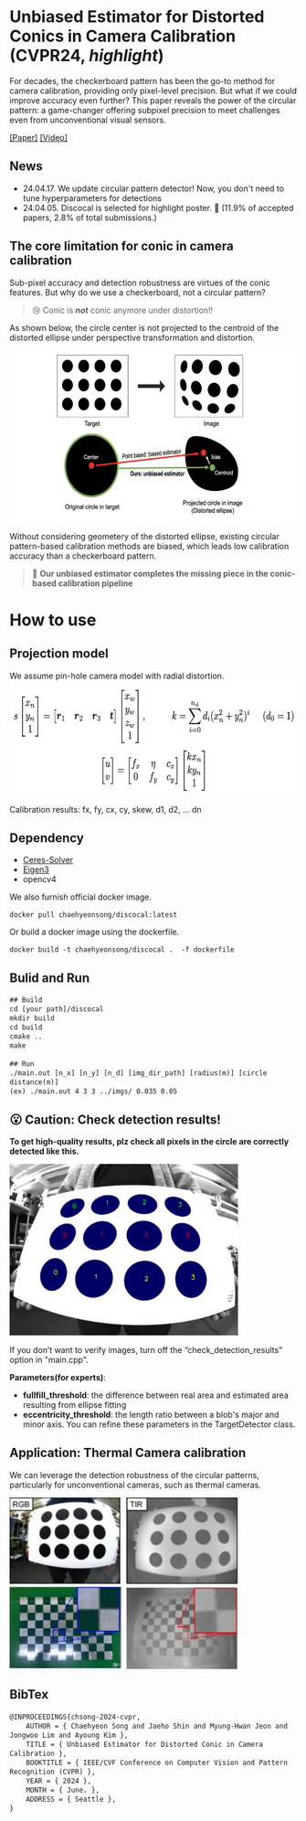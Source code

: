 # Unbiased Estimator for Distorted Conics in Camera Calibration (CVPR24, ***highlight***)

For decades, the checkerboard pattern has been the go-to method for camera calibration, providing only pixel-level precision. But what if we could improve accuracy even further? This paper reveals the power of the circular pattern: a game-changer offering subpixel precision to meet challenges even from unconventional visual sensors.


[[Paper]](https://arxiv.org/abs/2403.04583) [[Video]](https://youtu.be/87_R7Qkpczo)


## News
- 24.04.17. We update circular pattern detector! Now, you don't need to tune hyperparameters for detections
- 24.04.05. Discocal is selected for highlight poster. :wave: (11.9% of accepted papers, 2.8% of total submissions.)

## The core limitation for conic in camera calibration

Sub-pixel accuracy and detection robustness are virtues of the conic features. But why do we use a checkerboard, not a circular pattern?

> :cry: Conic is ***not*** conic anymore under distortion!!

As shown below, the circle center is not projected to the centroid of the distorted ellipse under perspective transformation and distortion.

<img src="./docs/figs/overview.png" width="600" height="300">

Without considering geometery of the distorted ellipse, existing circular pattern-based calibration methods are biased, which leads low calibration accuracy than a checkerboard pattern.

> :pushpin: **Our unbiased estimator completes the missing piece in the conic-based calibration pipeline**



# How to use
## Projection model

We assume pin-hole camera model with radial distortion.
<img src="./docs/figs/camera_model.png" width="600" height="200">

Calibration results: fx, fy, cx, cy, skew, d1, d2, ... dn
## Dependency
- [Ceres-Solver](http://ceres-solver.org/index.html)
- [Eigen3](https://eigen.tuxfamily.org/dox/index.html)
- opencv4

We also furnish official docker image.

	docker pull chaehyeonsong/discocal:latest

Or build a docker image using the dockerfile.

	docker build -t chaehyeonsong/discocal .  -f dockerfile

## Bulid and Run
	## Build
	cd [your path]/discocal
	mkdir build
	cd build
	cmake ..
	make

	## Run
	./main.out [n_x] [n_y] [n_d] [img_dir_path] [radius(m)] [circle distance(m)]
	(ex) ./main.out 4 3 3 ../imgs/ 0.035 0.05

## :open_mouth: Caution: Check detection results!
**To get high-quality results, plz check all pixels in the circle are correctly detected like this.**
<!-- ![sample](./docs/figs/detection_sample.png){: width="100" height="100"} -->
<img src="./docs/figs/detection_sample.png" width="400" height="300">


If you don’t want to verify images, turn off the “check_detection_results” option in "main.cpp".


**Parameters(for experts)**:
- **fullfill_threshold**: the difference between real area and estimated area resulting from ellipse fitting
- **eccentricity_threshold**: the length ratio between a blob's major and minor axis.
You can refine these parameters in the TargetDetector class.

## Application: Thermal Camera calibration

We can leverage the detection robustness of the circular patterns, particularly for unconventional cameras, such as thermal cameras.

<img src="./docs/figs/thermal.jpg" width="400" height="300">

## BibTex
```
@INPROCEEDINGS{chsong-2024-cvpr,  
    AUTHOR = { Chaehyeon Song and Jaeho Shin and Myung-Hwan Jeon and Jongwoo Lim and Ayoung Kim },  
    TITLE = { Unbiased Estimator for Distorted Conic in Camera Calibration },  
    BOOKTITLE = { IEEE/CVF Conference on Computer Vision and Pattern Recognition (CVPR) },  
    YEAR = { 2024 },  
    MONTH = { June. },  
    ADDRESS = { Seattle },  
}
```
